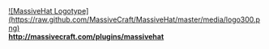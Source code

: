 <a href="http://massivecraft.com/plugins/massivehat">
![MassiveHat Logotype](https://raw.github.com/MassiveCraft/MassiveHat/master/media/logo300.png)<br>
<b>http://massivecraft.com/plugins/massivehat</b></a>